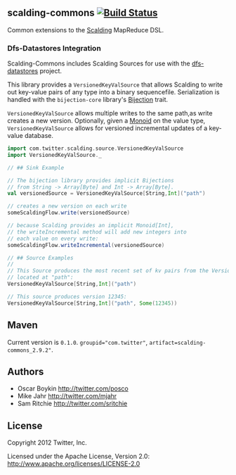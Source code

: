 ## scalding-commons [![Build Status](https://secure.travis-ci.org/twitter/scalding-commons.png)](http://travis-ci.org/twitter/scalding-commons)

Common extensions to the [Scalding](https://www.github.com/twitter/scalding) MapReduce DSL.

### Dfs-Datastores Integration

Scalding-Commons includes Scalding Sources for use with the [dfs-datastores](https://www.github.com/nathanmarz/dfs-datastores) project.

This library provides a `VersionedKeyValSource` that allows Scalding to write out key-value pairs of any type into a binary sequencefile. Serialization is handled with the `bijection-core` library's [Bijection](https://github.com/twitter/bijection/blob/master/bijection-core/src/main/scala/com/twitter/bijection/Bijection.scala) trait.

`VersionedKeyValSource` allows multiple writes to the same path,as write creates a new version. Optionally, given a [Monoid](https://github.com/twitter/algebird/blob/develop/src/main/scala/com/twitter/algebird/BaseAbstractAlgebra.scala#L23) on the value type, `VersionedKeyValSource` allows for versioned incremental updates of a key-value database.

```scala
import com.twitter.scalding.source.VersionedKeyValSource
import VersionedKeyValSource._

// ## Sink Example

// The bijection library provides implicit Bijections
// from String -> Array[Byte] and Int -> Array[Byte].
val versionedSource = VersionedKeyValSource[String,Int]("path")

// creates a new version on each write
someScaldingFlow.write(versionedSource)

// because Scalding provides an implicit Monoid[Int],
// the writeIncremental method will add new integers into
// each value on every write:
someScaldingFlow.writeIncremental(versionedSource)

// ## Source Examples
//
// This Source produces the most recent set of kv pairs from the VersionedStore
// located at "path":
VersionedKeyValSource[String,Int]("path")

// This source produces version 12345:
VersionedKeyValSource[String,Int]("path", Some(12345))
```

## Maven

Current version is `0.1.0`. `groupid="com.twitter"`,  `artifact=scalding-commons_2.9.2"`.

## Authors

* Oscar Boykin <http://twitter.com/posco>
* Mike Jahr <http://twitter.com/mjahr>
* Sam Ritchie <http://twitter.com/sritchie>

## License

Copyright 2012 Twitter, Inc.

Licensed under the Apache License, Version 2.0: http://www.apache.org/licenses/LICENSE-2.0
